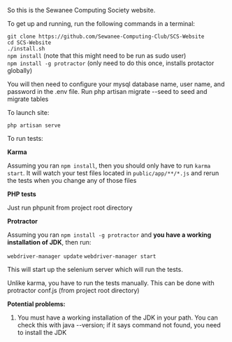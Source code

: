 So this is the Sewanee Computing Society website. 

To get up and running, run the following commands in a terminal:

`git clone https://github.com/Sewanee-Computing-Club/SCS-Website`<br>
`cd SCS-Website`<br>
`./install.sh`<br>
`npm install` (note that this might need to be run as sudo user)<br>
`npm install -g protractor` (only need to do this once, installs protactor globally)<br>

You will then need to configure your mysql database name,
user name, and password in the .env file. Run php artisan migrate --seed to seed and migrate tables

To launch site:

`php artisan serve`

To run tests:

<strong>Karma</strong>

Assuming you ran `npm install`, then you should only 
have to run `karma start`. It will watch your test files 
located in `public/app/**/*.js` and rerun the tests when you change
any of those files

<strong>PHP tests</strong>

Just run phpunit from project root directory 

<strong>Protractor</strong>

Assuming you ran `npm install -g protractor` and <strong>you have a working installation of JDK</strong>, then run:

`webdriver-manager update`
`webdriver-manager start`

This will start up the selenium server which will run the tests.

Unlike karma, you have to run the tests manually.
This can be done with protractor conf.js (from project root directory)

<strong>Potential problems:</strong>

1. You must have a working installation of the JDK in your path.
You can check this with java --version; if it says command not found, you need to install the JDK

